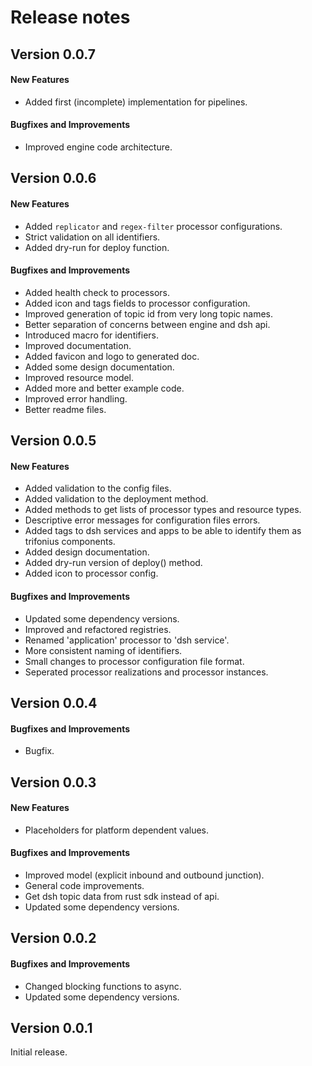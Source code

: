# Release notes

## Version 0.0.7

#### New Features

* Added first (incomplete) implementation for pipelines.

#### Bugfixes and Improvements

* Improved engine code architecture.

## Version 0.0.6

#### New Features

* Added `replicator` and `regex-filter` processor configurations.
* Strict validation on all identifiers.
* Added dry-run for deploy function.

#### Bugfixes and Improvements

* Added health check to processors.
* Added icon and tags fields to processor configuration.
* Improved generation of topic id from very long topic names.
* Better separation of concerns between engine and dsh api.
* Introduced macro for identifiers.
* Improved documentation.
* Added favicon and logo to generated doc.
* Added some design documentation.
* Improved resource model.
* Added more and better example code.
* Improved error handling.
* Better readme files.

## Version 0.0.5

#### New Features

* Added validation to the config files.
* Added validation to the deployment method.
* Added methods to get lists of processor types and resource types.
* Descriptive error messages for configuration files errors.
* Added tags to dsh services and apps to be able to identify them as trifonius components.
* Added design documentation.
* Added dry-run version of deploy() method.
* Added icon to processor config.

#### Bugfixes and Improvements

* Updated some dependency versions.
* Improved and refactored registries.
* Renamed 'application' processor to 'dsh service'.
* More consistent naming of identifiers.
* Small changes to processor configuration file format.
* Seperated processor realizations and processor instances.

## Version 0.0.4

#### Bugfixes and Improvements

* Bugfix.

## Version 0.0.3

#### New Features

* Placeholders for platform dependent values.

#### Bugfixes and Improvements

* Improved model (explicit inbound and outbound junction).
* General code improvements.
* Get dsh topic data from rust sdk instead of api.
* Updated some dependency versions.

## Version 0.0.2

#### Bugfixes and Improvements

* Changed blocking functions to async.
* Updated some dependency versions.

## Version 0.0.1

Initial release.
